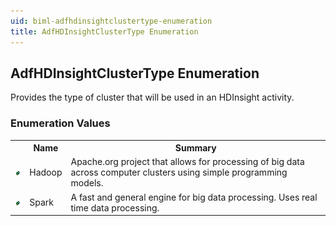 ```yaml
---
uid: biml-adfhdinsightclustertype-enumeration
title: AdfHDInsightClusterType Enumeration
---
```


## AdfHDInsightClusterType Enumeration

<div class="LanguageSummary"><div class ="SummaryItem">Provides the type of cluster that will be used in an HDInsight activity.</div></div>
<div class="EnumValueGroup">

### Enumeration Values

<table id="EnumValue" class="MemberList"><tbody><tr><th class="MemberTypeIconColumnHeader">&nbsp;</th><th class="MemberNameColumnHeader">Name</th><th class="MemberSummaryColumnHeader">Summary</th></tr><tr class="cd0"><td align="center" class="MemberTypeIcon"><img src="enumValue.png"></img></td><td class="MemberName">Hadoop</td><td class="MemberSummary"><div class ="SummaryItem">Apache.org project that allows for processing of big data across computer clusters using simple programming models.</div></td></tr><tr class="cd1"><td align="center" class="MemberTypeIcon"><img src="enumValue.png"></img></td><td class="MemberName">Spark</td><td class="MemberSummary"><div class ="SummaryItem">A fast and general engine for big data processing. Uses real time data processing.</div></td></tr></tbody></table>
</div>